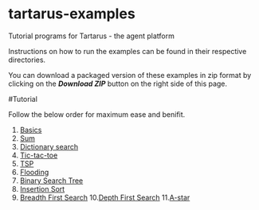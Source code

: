 # tartarus-examples
Tutorial programs for Tartarus - the agent platform

Instructions on how to run the examples can be found in their respective directories.

You can download a packaged version of these examples in zip format by clicking on the ***Download ZIP*** button on the right side of this page.

#Tutorial

Follow the below order for maximum ease and benifit.

1. [Basics](https://github.com/webglider/tartarus-examples/tree/master/Basics)
2. [Sum](https://github.com/webglider/tartarus-examples/tree/master/sum)
3. [Dictionary search](https://github.com/webglider/tartarus-examples/tree/master/Dictionary%20Search)
4. [Tic-tac-toe](https://github.com/webglider/tartarus-examples/tree/master/tic-tac-toe)
5. [TSP](https://github.com/webglider/tartarus-examples/tree/master/Travelling%20Salesman%20Problem)
6. [Flooding](https://github.com/webglider/tartarus-examples/tree/master/Flooding)
7. [Binary Search Tree](https://github.com/webglider/tartarus-examples/tree/master/Breadth%20First%20Search)
8. [Insertion Sort](https://github.com/webglider/tartarus-examples/tree/master/Insertion%20Sort)
9. [Breadth First Search](https://github.com/webglider/tartarus-examples/tree/master/Breadth%20First%20Search)
10.[Depth First Search](https://github.com/webglider/tartarus-examples/tree/master/Depth%20First%20Search)
11.[A-star](https://github.com/webglider/tartarus-examples/tree/master/a-star)
